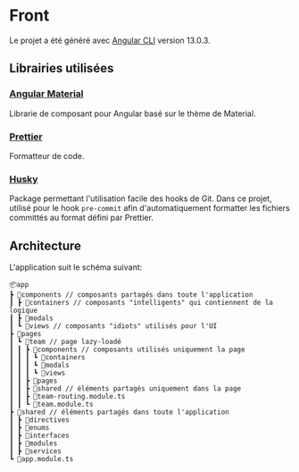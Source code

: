 # Front

Le projet a été généré avec [Angular CLI](https://github.com/angular/angular-cli) version 13.0.3.

## Librairies utilisées

### [Angular Material](https://material.angular.io/)

Librarie de composant pour Angular basé sur le thème de Material.

### [Prettier](https://prettier.io/)

Formatteur de code.

### [Husky](https://typicode.github.io/husky/#/)

Package permettant l'utilisation facile des hooks de Git. Dans ce projet, utilisé pour le hook `pre-commit` afin d'automatiquement formatter les fichiers committés au format défini par Prettier.

## Architecture

L'application suit le schéma suivant:

```
📦app
┣ 📂components // composants partagés dans toute l'application
┃ ┣ 📂containers // composants "intelligents" qui contiennent de la logique
┃ ┣ 📂modals
┃ ┗ 📂views // composants "idiots" utilisés pour l'UI
┣ 📂pages
┃ ┗ 📂team // page lazy-loadé
┃ ┃ ┣ 📂components // composants utilisés uniquement la page
┃ ┃ ┃ ┗ 📂containers
┃ ┃ ┃ ┗ 📂modals
┃ ┃ ┃ ┗ 📂views
┃ ┃ ┣ 📂pages
┃ ┃ ┣ 📂shared // éléments partagés uniquement dans la page
┃ ┃ ┣ 📜team-routing.module.ts
┃ ┃ ┗ 📜team.module.ts
┣ 📂shared // éléments partagés dans toute l'application
┃ ┣ 📂directives
┃ ┣ 📂enums
┃ ┣ 📂interfaces
┃ ┣ 📂modules
┃ ┣ 📂services
┗ 📜app.module.ts
```
